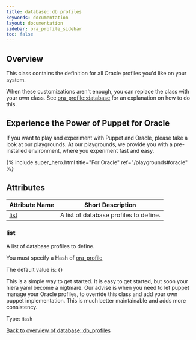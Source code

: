 ```yaml
---
title: database::db profiles
keywords: documentation
layout: documentation
sidebar: ora_profile_sidebar
toc: false
---
```

## Overview

This class contains the definition for all Oracle profiles you'd like on your system.

When these customizations aren't enough, you can replace the class with your own class. See [ora_profile::database](./database.html) for an explanation on how to do this.





## Experience the Power of Puppet for Oracle

If you want to play and experiment with Puppet and Oracle, please take a look at our playgrounds. At our playgrounds, we provide you with a pre-installed environment, where you experiment fast and easy.

{% include super_hero.html title="For Oracle" ref="/playgrounds#oracle" %}


## Attributes



Attribute Name                      | Short Description                      |
----------------------------------- | -------------------------------------- |
[list](#database::db_profiles_list) | A list of database profiles to define. |




### list<a name='database::db_profiles_list'>

A list of database profiles to define.

You must specify a Hash of [ora_profile](/docs/ora_config/ora_profile.html)

The default value is: {}

This is a simple way to get started. It is easy to get started, but soon your hiera yaml become a nigtmare. Our advise is when you need to let puppet manage your Oracle profiles, to override this class and  add your own puppet implementation. This is much better maintainable
and adds more consistency.

Type: `Hash`


[Back to overview of database::db_profiles](#attributes)
